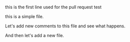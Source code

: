 this is the first line used for the pull request test

this is a simple file.

Let's add new comments to this file and see what happens.

And then let's add a new file.

